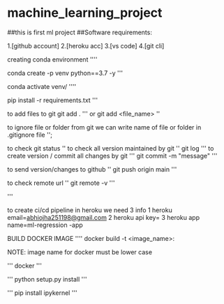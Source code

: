 # machine_learning_project
##this is first ml project
##Software requirements:

1.[github account]
2.[heroku acc]
3.[vs code]
4.[git cli]


creating conda environment
''''

conda create -p venv python==3.7 -y
'''

conda activate venv/
''''


pip install -r requirements.txt
'''

to add files to git
git add .
'''
or
git add <file_name>
''

to ignore file or folder from git we can write name of file or folder in .gitignore file
'';

to check git status
''
to check all version maintained by git
''
git log
'''
to create version / commit all changes by git
'''
git commit -m "message"
'''

to send version/changes to github
''
git push origin main
'''

to check remote url
''
git remote -v
'''




'''

to create ci/cd pipeline in heroku we need 3 info
1 heroku email=abhiojha251198@gmail.com
2 heroku api key=
3 heroku app name=ml-regression -app

BUILD DOCKER IMAGE
''''
docker build -t <image_name>:<tagname> 

NOTE: image name for docker must be lower case


'''
docker
'''


'''
python setup.py install
'''



'''
pip install ipykernel
'''



